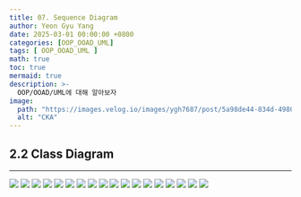 ```yaml
---
title: 07. Sequence Diagram
author: Yeon Gyu Yang
date: 2025-03-01 00:00:00 +0800
categories: [OOP_OOAD_UML]
tags: [ OOP_OOAD_UML ]
math: true
toc: true
mermaid: true
description: >-
  OOP/OOAD/UML에 대해 알아보자
image:
  path: "https://images.velog.io/images/ygh7687/post/5a98de44-834d-4980-876a-a736260d0bee/oop.png"
  alt: "CKA"
---
```


## 2.2 Class Diagram



---

<img src="/assets/img/post/oop_ooad_uml/lec6/1.png">
<img src="/assets/img/post/oop_ooad_uml/lec6/1.png">
<img src="/assets/img/post/oop_ooad_uml/lec6/1.png">
<img src="/assets/img/post/oop_ooad_uml/lec6/1.png">
<img src="/assets/img/post/oop_ooad_uml/lec6/1.png">
<img src="/assets/img/post/oop_ooad_uml/lec6/1.png">
<img src="/assets/img/post/oop_ooad_uml/lec6/1.png">
<img src="/assets/img/post/oop_ooad_uml/lec6/1.png">
<img src="/assets/img/post/oop_ooad_uml/lec6/1.png">
<img src="/assets/img/post/oop_ooad_uml/lec6/1.png">
<img src="/assets/img/post/oop_ooad_uml/lec6/1.png">
<img src="/assets/img/post/oop_ooad_uml/lec6/1.png">
<img src="/assets/img/post/oop_ooad_uml/lec6/1.png">
<img src="/assets/img/post/oop_ooad_uml/lec6/1.png">
<img src="/assets/img/post/oop_ooad_uml/lec6/1.png">
<img src="/assets/img/post/oop_ooad_uml/lec6/1.png">
<img src="/assets/img/post/oop_ooad_uml/lec6/1.png">
<img src="/assets/img/post/oop_ooad_uml/lec6/1.png">
